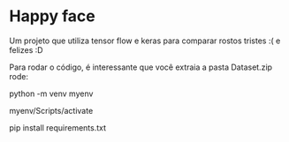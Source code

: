 # Happy face
Um projeto que utiliza tensor flow e keras para comparar rostos tristes :( e felizes :D

Para rodar o código, é interessante que você extraia a pasta Dataset.zip rode:

python -m venv myenv

myenv/Scripts/activate

pip install requirements.txt
